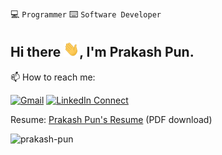 :computer: `Programmer` :keyboard: `Software Developer` 

## Hi there <img src="https://raw.githubusercontent.com/hjemmel/hjemmel/master/images/wave.gif" width="25px" height="25px">, I'm Prakash Pun.<br>

📫 How to reach me:

[![Gmail](https://img.shields.io/badge/%20-Send%20Email-black?color=14171A&labelColor=ef5350&logo=gmail&logoColor=ffffff)](mailto:prakash.p.pun@gmail.com?subject=From%20GitHub&body=Hi,%20there.%20Reaching%20you%20from%20GitHub.)
[![LinkedIn Connect](https://img.shields.io/badge/%20-Connect-black?color=14171A&labelColor=212121&logo=linkedin&logoColor=ffffff)](https://www.linkedin.com/in/prakash--pun/)

Resume: [Prakash Pun's Resume](https://prakashpun.com.np/resume) (PDF download)

<p><img align="left" src="https://github-readme-stats.vercel.app/api/top-langs/?username=prakash-pun&layout=compact&hide=html&langs_count=10" alt="prakash-pun" /></p>
